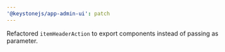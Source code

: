 ```yaml
---
'@keystonejs/app-admin-ui': patch
---
```


Refactored `itemHeaderAction` to export components instead of passing as parameter.
